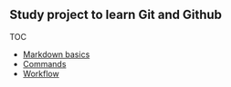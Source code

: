 ## Study project to learn Git and Github

TOC

- [Markdown basics](https://github.com/art-optimise/hello-git/blob/master/Markdown.md)
- [Commands](https://github.com/art-optimise/hello-git/blob/master/Commands.md)
- [Workflow](https://github.com/art-optimise/hello-git/blob/master/Workflow.md)
